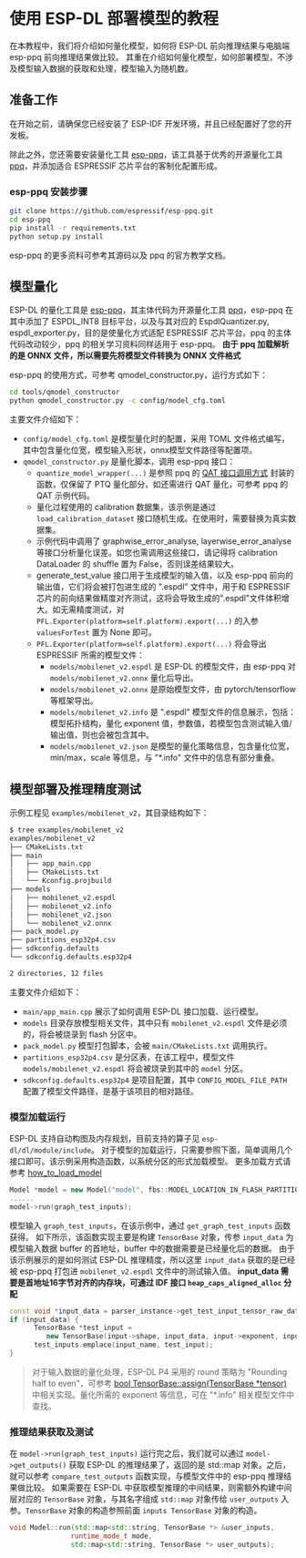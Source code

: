 # 使用 ESP-DL 部署模型的教程

在本教程中，我们将介绍如何量化模型，如何将 ESP-DL 前向推理结果与电脑端 esp-ppq 前向推理结果做比较。
其重在介绍如何量化模型，如何部署模型，不涉及模型输入数据的获取和处理，模型输入为随机数。

## 准备工作

在开始之前，请确保您已经安装了 ESP-IDF 开发环境，并且已经配置好了您的开发板。

除此之外，您还需要安装量化工具 [esp-ppq](https://github.com/espressif/esp-ppq)，该工具基于优秀的开源量化工具 [ppq](https://github.com/OpenPPL/ppq)，并添加适合 ESPRESSIF 芯片平台的客制化配置形成。

### esp-ppq 安装步骤

   ```bash
   git clone https://github.com/espressif/esp-ppq.git
   cd esp-ppq
   pip install -r requirements.txt
   python setup.py install
   ```

esp-ppq 的更多资料可参考其源码以及 ppq 的官方教学文档。

## 模型量化

ESP-DL 的量化工具是 [esp-ppq](https://github.com/espressif/esp-ppq)，其主体代码为开源量化工具 [ppq](https://github.com/OpenPPL/ppq)，esp-ppq 在其中添加了 ESPDL_INT8 目标平台，以及与其对应的 EspdlQuantizer.py, espdl_exporter.py，目的是使量化方式适配 ESPRESSIF 芯片平台。ppq 的主体代码改动较少，ppq 的相关学习资料同样适用于 esp-ppq。
**由于 ppq 加载解析的是 ONNX 文件，所以需要先将模型文件转换为 ONNX 文件格式**

esp-ppq 的使用方式，可参考 qmodel_constructor.py，运行方式如下：

   ```bash
   cd tools/qmodel_constructor
   python qmodel_constructor.py -c config/model_cfg.toml
   ```

主要文件介绍如下：
- `config/model_cfg.toml` 是模型量化时的配置，采用 TOML 文件格式编写，其中包含量化位宽，模型输入形状，onnx模型文件路径等配置项。
- `qmodel_constructor.py` 是量化脚本，调用 esp-ppq 接口：
   - `quantize_model_wrapper(...)` 是参照 ppq 的 [QAT 接口调用方式](https://github.com/espressif/esp-ppq/blob/master/ppq/samples/QAT/imagenet.py) 封装的函数，仅保留了 PTQ 量化部分，如还需进行 QAT 量化，可参考 ppq 的 QAT 示例代码。
   - 量化过程使用的 calibration 数据集，该示例是通过 `load_calibration_dataset` 接口随机生成。在使用时，需要替换为真实数据集。
   - 示例代码中调用了 graphwise_error_analyse, layerwise_error_analyse 等接口分析量化误差。如您也需调用这些接口，请记得将 calibration DataLoader 的 shuffle 置为 False，否则误差结果较大。
   - generate_test_value 接口用于生成模型的输入值，以及 esp-ppq 前向的输出值，它们将会被打包进生成的 ".espdl" 文件中，用于和 ESPRESSIF 芯片的前向结果做精度对齐测试，这将会导致生成的".espdl"文件体积增大。如无需精度测试，对 `PFL.Exporter(platform=self.platform).export(...)` 的入参 `valuesForTest` 置为 None 即可。
   - `PFL.Exporter(platform=self.platform).export(...)` 将会导出 ESPRESSIF 所需的模型文件：
      - `models/mobilenet_v2.espdl` 是 ESP-DL 的模型文件，由 esp-ppq 对 `models/mobilenet_v2.onnx` 量化后导出。
      - `models/mobilenet_v2.onnx` 是原始模型文件，由 pytorch/tensorflow 等框架导出。
      - `models/mobilenet_v2.info` 是 ".espdl" 模型文件的信息展示，包括：模型拓扑结构，量化 exponent 值，参数值，若模型包含测试输入值/输出值，则也会被包含其中。
      - `models/mobilenet_v2.json` 是模型的量化策略信息，包含量化位宽，min/max，scale 等信息，与 "*.info" 文件中的信息有部分重叠。


## 模型部署及推理精度测试

示例工程见 `examples/mobilenet_v2`，其目录结构如下：

   ```bash
   $ tree examples/mobilenet_v2
   examples/mobilenet_v2
   ├── CMakeLists.txt
   ├── main
   │   ├── app_main.cpp
   │   ├── CMakeLists.txt
   │   └── Kconfig.projbuild
   ├── models
   │   ├── mobilenet_v2.espdl
   │   ├── mobilenet_v2.info
   │   ├── mobilenet_v2.json
   │   └── mobilenet_v2.onnx
   ├── pack_model.py
   ├── partitions_esp32p4.csv
   ├── sdkconfig.defaults
   └── sdkconfig.defaults.esp32p4

   2 directories, 12 files
   ```

主要文件介绍如下：
- `main/app_main.cpp` 展示了如何调用 ESP-DL 接口加载、运行模型。
- `models` 目录存放模型相关文件，其中只有 `mobilenet_v2.espdl` 文件是必须的，将会被烧录到 flash 分区中。
- `pack_model.py` 模型打包脚本，会被 `main/CMakeLists.txt` 调用执行。
- `partitions_esp32p4.csv` 是分区表，在该工程中，模型文件 `models/mobilenet_v2.espdl` 将会被烧录到其中的 `model` 分区。
- `sdkconfig.defaults.esp32p4` 是项目配置，其中 `CONFIG_MODEL_FILE_PATH` 配置了模型文件路径，是基于该项目的相对路径。


### 模型加载运行

ESP-DL 支持自动构图及内存规划，目前支持的算子见 `esp-dl/dl/module/include`。
对于模型的加载运行，只需要参照下面，简单调用几个接口即可。该示例采用构造函数，以系统分区的形式加载模型。
更多加载方式请参考 [how_to_load_model](how_to_load_model_cn.md)

   ```cpp
   Model *model = new Model("model", fbs::MODEL_LOCATION_IN_FLASH_PARTITION);
   ......
   model->run(graph_test_inputs);
   ```

模型输入 `graph_test_inputs`，在该示例中，通过 `get_graph_test_inputs` 函数获得。
如下所示，该函数实现主要是构建 `TensorBase` 对象，传参 `input_data` 为模型输入数据 buffer 的首地址，buffer 中的数据需要是已经量化后的数据。
由于该示例展示的是如何测试 ESP-DL 推理精度，所以这里 `input_data` 获取的是已经被 esp-ppq 打包进 `mobilenet_v2.espdl` 文件中的测试输入值。
**input_data 需要是首地址16字节对齐的内存块，可通过 IDF 接口 `heap_caps_aligned_alloc` 分配**

   ```cpp
   const void *input_data = parser_instance->get_test_input_tensor_raw_data(input_name);
   if (input_data) {
         TensorBase *test_input =
            new TensorBase(input->shape, input_data, input->exponent, input->dtype, false, MALLOC_CAP_SPIRAM);
         test_inputs.emplace(input_name, test_input);
   }
   ```

> 对于输入数据的量化处理，ESP-DL P4 采用的 round 策略为 "Rounding half to even"，可参考 [bool TensorBase::assign(TensorBase *tensor)](../esp-dl/dl/typedef/src/dl_tensor_base.cpp) 中相关实现。量化所需的 exponent 等信息，可在 "*.info" 相关模型文件中查找。


### 推理结果获取及测试

在 `model->run(graph_test_inputs)` 运行完之后，我们就可以通过 `model->get_outputs()` 获取 ESP-DL 的推理结果了，返回的是 std::map 对象。之后，就可以参考 `compare_test_outputs` 函数实现，与模型文件中的 esp-ppq 推理结果做比较。
如果需要在 ESP-DL 中获取模型推理的中间结果，则需额外构建中间层对应的 `TensorBase` 对象，与其名字组成 `std::map` 对象传给 `user_outputs` 入参。`TensorBase` 对象的构造参照前面 `inputs TensorBase` 对象的构造。
   ```cpp
   void Model::run(std::map<std::string, TensorBase *> &user_inputs,
                  runtime_mode_t mode,
                  std::map<std::string, TensorBase *> user_outputs);
   ```

